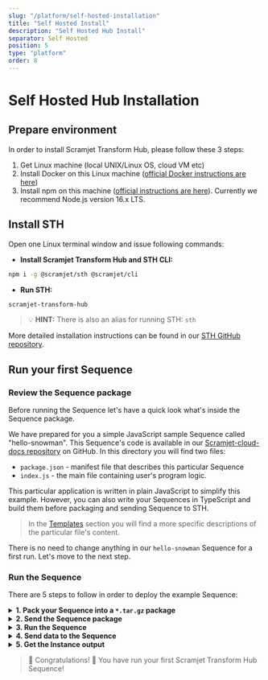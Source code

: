 ```yaml
---
slug: "/platform/self-hosted-installation"
title: "Self Hosted Install"
description: "Self Hosted Hub Install"
separator: Self Hosted
position: 5
type: "platform"
order: 8
---
```


# Self Hosted Hub Installation

## Prepare environment

In order to install Scramjet Transform Hub, please follow these 3 steps:

1. Get Linux machine (local UNIX/Linux OS, cloud VM etc)
2. Install Docker on this Linux machine ([official Docker instructions are here](https://docs.docker.com/get-docker/))
3. Install npm on this machine ([official instructions are here](https://nodejs.org/)). Currently we recommend Node.js version 16.x LTS.

## Install STH

Open one Linux terminal window and issue following commands:

- **Install Scramjet Transform Hub and STH CLI:**

```bash
npm i -g @scramjet/sth @scramjet/cli
```

- **Run STH:**

```bash
scramjet-transform-hub
```

> 💡 **HINT:** There is also an alias for running STH: `sth`

More detailed installation instructions can be found in our [STH GitHub repository](https://github.com/scramjetorg/transform-hub/tree/main#installation-clamp).

## Run your first Sequence

### Review the Sequence package

Before running the Sequence let's have a quick look what's inside the Sequence package.

We have prepared for you a simple JavaScript sample Sequence called "hello-snowman". This Sequence's code is available in our [Scramjet-cloud-docs repository](https://github.com/scramjetorg/scramjet-cloud-docs/tree/main/samples/hello-snowman) on GitHub. In this directory you will find two files:

- `package.json` - manifest file that describes this particular Sequence
- `index.js` - the main file containing user's program logic.

This particular application is written in plain JavaScript to simplify this example. However, you can also write your Sequences in TypeScript and build them before packaging and sending Sequence to STH.

> In the [Templates](/platform/templates) section you will find a more specific descriptions of the particular file's content.

There is no need to change anything in our `hello-snowman` Sequence for a first run. Let's move to the next step.

### Run the Sequence

There are 5 steps to follow in order to deploy the example Sequence:

<details>
<summary>
    <strong>1. Pack your Sequence into a <code>*.tar.gz</code> package</strong>
</summary>

Every Sequence app needs to be packaged (compressed) before sending to STH. Package is a simple TAR archive and our STH CLI has a special command to pack an app directory into a Sequence tarball.

> **💡 Note:** any time, you can display STH CLI help by issuing terminal command `si help` (for general help). For more information on a specific command, type help + command-name (ie. `si sequence help`)

Please open new terminal window (and keep the first one open with STH running). Then issue following commands in the root directory of this repository:
Pack directory `hello-snowman` into archive `hello-sequence.tar.gz`:

```bash
si pack ./samples/hello-snowman/ -o ./samples/hello-snowman.tar.gz
```

There is no output shown in the terminal but you can verify with `ls` that tarball package is created inside `samples` directory. Please move to the next step.

</details>

<details>
<summary>
    <strong>2. Send the Sequence package</strong>
</summary>

Send `hello-snowman.tar.gz` to the running STH (default localhost API endpoint will be used by the CLI send command) by issuing following command:

```bash
si sequence send ./samples/hello-snowman.tar.gz
```

> 💡 **Note:** if you receive reply: **Request ok: <http://127.0.0.1:8000/api/v1/sequence> status: 422 Unprocessable Entity**, it means that STH Docker images are not yet pulled from DockerHub. Please wait 2-3 minutes and try to issue `si sequence send` command again. We are working on fixing this issue in the next STH release. Also, if you keep receiving docker errors you can start sth without docker: `scramjet-transform-hub --no-docker`

> If you encounter any problems or issues while using our platform, please visit our **[Troubleshooting](https://github.com/scramjetorg/transform-hub#troubleshooting-collision)** section, where some of the problems are already known and described. You are also very welcome to [log an issue/bug](https://github.com/scramjetorg/transform-hub/issues/new/choose) on GitHub any time.

The output will look similar to this one:

```bash
Request ok: http://127.0.0.1:8000/api/v1/sequence status: 202 Accepted
SequenceClient {
  _id: 'cf775cc1-105b-473d-b929-6885a0c2182c',
  host: HostClient {
    apiBase: 'http://127.0.0.1:8000/api/v1',
    client: ClientUtils {
      apiBase: 'http://127.0.0.1:8000/api/v1',
      log: [Object]
    }
  },
  sequenceURL: 'sequence/cf775cc1-105b-473d-b929-6885a0c2182c'
}
```

Now we have uploaded Sequence to STH. Each time a Sequence is being uploaded, a random ID (GUID) number is assigned to it, in this case our Sequence ID is:

`_id: 'cf775cc1-105b-473d-b929-6885a0c2182c'`

STH also exposes REST API endpoint for each Sequence and this is also described in this response.
Exposed Sequence ID allows us to move to the next step where we will start the Sequence.

</details>

<details>
<summary>
    <strong>3. Run the Sequence</strong>
</summary>

We can now use Sequence ID to start uploaded Sequence. The command is `si seq start <sequence_id>`. To make our users life easier we provided an alias for Sequence ID: `-` thanks to which you can skip copy&paste ID, and simply type: `si seq start -`. This CLI functionality replaces `-` argument with the last item the user interacted with or `select` ed.

You can also pass arbitrary number of parameters by providing them after `<sequence_id>`, in case of our `hello-snowman` no parameters are used. Use the following command to start the Sequence:

```bash
si sequence start cf775cc1-105b-473d-b929-6885a0c2182c
```

or

```bash
si sequence start -
```

The output will look similar to this one:

```bash
Request ok: http://127.0.0.1:8000/api/v1/sequence/cf775cc1-105b-473d-b929-6885a0c2182c/start status: 200 OK
InstanceClient {
  host: HostClient {
    apiBase: 'http://127.0.0.1:8000/api/v1',
    client: ClientUtils {
      apiBase: 'http://127.0.0.1:8000/api/v1',
      log: [Object]
    }
  },
  _id: 'e70222d1-acfc-4e00-b046-4a3a9481c53b',
  instanceURL: 'instance/e70222d1-acfc-4e00-b046-4a3a9481c53b'
}
```

Once Sequence is up and running, it becomes an Instance. The Instance also receives its own unique ID (GUID).

In this case Instance ID is: `id: 'e70222d1-acfc-4e00-b046-4a3a9481c53b'`.
Of course, Sequences can be run multiple times. Each run will create a separate Instance with a distinct Instance ID.

</details>

<details>
<summary>
    <strong>4. Send data to the Sequence</strong>
</summary>

We want to make your life easier and for this very example, we have prepared a special Node.js app that will generate a stream of simple messages and send them to our running Instance of `hello-snowman`.

For fun, our stream generator will send simple text messages containing temperature readings from artificial weather station. Temperature value will be generated randomly in range of <-50,50> degrees Celsius.
Our `hello-snowman` app will read and interpret these messages and will inform us about state of our Snowman:

- if temperature will be 0 or below, Sequence will return message: `Snowman ⛄ is freezing 🥶 Winter is coming ❄️ ❄️ ❄️ ❄️ ❄️`
- in the other case (temperature above 0 degrees), Sequence will return message: `Snowman ⛄ is melting! 🥵`

To run this app, please execute the following command from the root of our directory
`node ./tools/stream-gen-tool/stream-gen.js <instance_id>`. In our case this would look like this:

```bash
node ./tools/stream-gen-tool/stream-gen.js e70222d1-acfc-4e00-b046-4a3a9481c53b
```

The output will look similar to this one:

<span className="small">

```js
----------------------------------------
Message# 1 | Temperature measure
INPUT | -16
OUTPUT| Snowman ⛄ is freezing 🥶 Winter is coming ❄️ ❄️ ❄️ ❄️ ❄️

---

Message# 2 | Temperature measure
INPUT | 49
OUTPUT| Snowman ⛄ is melting! 🥵

---

Message# 3 | Temperature measure
INPUT | 16
OUTPUT| Snowman ⛄ is melting! 🥵

---

Message# 4 | Temperature measure
INPUT | -46
OUTPUT| Snowman ⛄ is freezing 🥶 Winter is coming ❄️ ❄️ ❄️ ❄️ ❄️

---

```

</span>

Our Sequence generator app does two things here:

- Sends stream of messages; each one containing number with temperature value
- Reads output from STH API that is generated by our `hello-snowman` Sequences

Separately, you can also open a new terminal window and see log of this particular instance with command `si instance log <instance_id>`. In our case this would be:

```bash
si instance log e70222d1-acfc-4e00-b046-4a3a9481c53b
```

The sample output will be similar to this one:

```bash
...
2021-08-09T04:29:39.790Z log (object:Runner) Input message <Buffer 32 30>
2021-08-09T04:29:40.791Z log (object:Runner) Input message <Buffer 2d 34>
2021-08-09T04:29:41.792Z log (object:Runner) Input message <Buffer 33 33>
2021-08-09T04:29:42.798Z log (object:Runner) Input message <Buffer 2d 34 35>
2021-08-09T04:29:43.801Z log (object:Runner) Input message <Buffer 2d 33 36>
...
```

</details>

<details>
<summary>
    <strong>5. Get the Instance output</strong>
</summary>

Once `hello-snowman` Sequence is up and running we can check the output that the Instance produces, we have also sent some input data to this Instance to consume. To see what the program does to this data use the command below, it will show you the Instance output after data transformation. Open one more terminal and paste:

```bash
si inst output e70222d1-acfc-4e00-b046-4a3a9481c53b
```

or by using alias

```bash
si inst output -
```

This is an example output that you should get:

```bash
Snowman ⛄ is freezing 🥶 Winter is coming ❄️ ❄️ ❄️ ❄️ ❄️
Snowman ⛄ is freezing 🥶 Winter is coming ❄️ ❄️ ❄️ ❄️ ❄️
Snowman ⛄ is freezing 🥶 Winter is coming ❄️ ❄️ ❄️ ❄️ ❄️
Snowman ⛄ is melting! 🥵
Snowman ⛄ is melting! 🥵
Snowman ⛄ is melting! 🥵
Snowman ⛄ is freezing 🥶 Winter is coming ❄️ ❄️ ❄️ ❄️ ❄️
Snowman ⛄ is freezing 🥶 Winter is coming ❄️ ❄️ ❄️ ❄️ ❄️
Snowman ⛄ is melting! 🥵
Snowman ⛄ is freezing 🥶 Winter is coming ❄️ ❄️ ❄️ ❄️ ❄️
Snowman ⛄ is freezing 🥶 Winter is coming ❄️ ❄️ ❄️ ❄️ ❄️
Snowman ⛄ is freezing 🥶 Winter is coming ❄️ ❄️ ❄️ ❄️ ❄️
Snowman ⛄ is melting! 🥵
Snowman ⛄ is freezing 🥶 Winter is coming ❄️ ❄️ ❄️ ❄️ ❄️
Snowman ⛄ is freezing 🥶 Winter is coming ❄️ ❄️ ❄️ ❄️ ❄️
Snowman ⛄ is melting! 🥵
Snowman ⛄ is freezing 🥶 Winter is coming ❄️ ❄️ ❄️ ❄️ ❄️
```

</details>

> 🎉 Congratulations! 🥳 You have run your first Scramjet Transform Hub Sequence!
